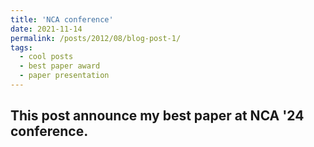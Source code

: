 ```yaml
---
title: 'NCA conference'
date: 2021-11-14
permalink: /posts/2012/08/blog-post-1/
tags:
  - cool posts
  - best paper award
  - paper presentation 
---
```


This post announce my best paper at NCA '24 conference.
------